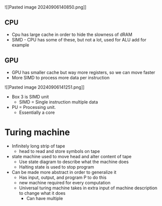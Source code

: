 ![[Pasted image 20240906140850.png]]
## CPU
- Cpu has large cache in order to hide the slowness of dRAM
- SIMD - CPU has some of these, but not a lot, used for ALU add for example
## GPU
- GPU has smaller cache but way more registers, so we can move faster
- More SIMD to process more data per instruction

![[Pasted image 20240906141251.png]]
- Box 3 is SIMD unit 
	- SIMD = Single instruction multiple data
- PU = Processing unit.
	- Essentially a core
# Turing machine
- Infinitely long strip of tape
	- head to read and store symbols on tape
- state machine used to move head and alter content of tape
	- Use state diagram to describe what the machine does
	- Halting state is used to stop program
- Can be made more abstract in order to generalize it
	- Has input, output, and program P to do this
	- new machine required for every computation
	- Universal turing machine takes in extra input of machine description to change what it does
		- Can have multiple 